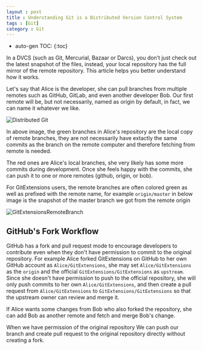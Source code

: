 ```yaml
---
layout : post
title : Understanding Git is a Distributed Version Control System
tags : [Git]
category : Git
---
```

* auto-gen TOC:
{:toc}

In a DVCS (such as Git, Mercurial, Bazaar or Darcs), you don’t just check out the latest snapshot of the files, instead, your local repository has the full mirror of the remote repository. This article helps you better understand how it works.

<!--more-->

Let's say that Alice is the developer, she can pull branches from multiple remotes such as GitHub, GitLab, and even another developer Bob. Our first remote will be, but not necessarily, named as origin by default, in fact, we can name it whatever we like.

![Distributed Git](https://blobscdn.gitbook.com/v0/b/gitbook-28427.appspot.com/o/assets%2F-LS-Lr-k8ca7XeqESs7Z%2F-LS-N6aBXZ2ixdpWl-kd%2F-LS-NIKYWnigMfpr-28b%2Fimage.png?alt=media&token=1337459a-dc6f-44bb-8533-2c3ad58e4440)

In above image, the green branches in Alice's repository are the local copy of remote branches, they are not necessarily have extactly the same commits as the branch on the remote computer and therefore fetching from remote is needed.

The red ones are Alice's local branches, she very likely has some more commits during development. Once she feels happy with the commits, she can push it to one or more remotes (github, origin, or bob).

For GitExtensions users, the remote branches are often colored green as well as prefixed with the remote name, for example `origin/master` in below image is the snapshot of the master branch we got from the remote origin

![GitExtensionsRemoteBranch](https://blobscdn.gitbook.com/v0/b/gitbook-28427.appspot.com/o/assets%2F-LS-Lr-k8ca7XeqESs7Z%2F-LS-N6aBXZ2ixdpWl-kd%2F-LS-Nundm7aZ79DIVrmN%2Fimage.png?alt=media&token=cf4a7817-2130-4821-9fd8-d62182edcae5)

## GitHub's Fork Workflow

GitHub has a fork and pull request mode to encourage developers to contribute even when they don't have permission to commit to the original repository. For example Alice forked GitExtensions on GitHub to her own GitHub account as `Alice/GitExtensions`, she may set `Alice/GitExtensions` as the `origin` and the official `GitExtensions/GitExtensions` as `upstream`. Since she doesn't have permission to push to the official repository, she will only push commits to her own `Alice/GitExtensions`, and then create a pull request from `Alice/GitExtensions` to `GitExtensions/GitExtensions` so that the upstream owner can review and merge it.

If Alice wants some changes from Bob who also forked the repository, she can add Bob as another remote and fetch and merge Bob's change.

When we have permission of the original repository
We can push our branch and create pull request to the original repository directly without creating a fork.